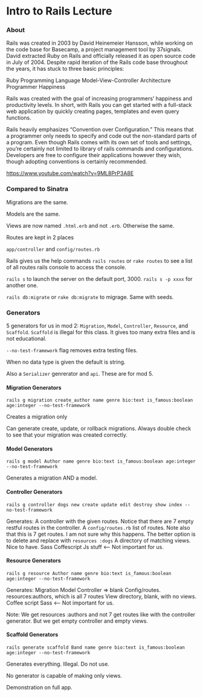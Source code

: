 # Intro to Rails Lecture

### About

Rails was created in 2003 by David Heinemeier Hansson, while working on the code base for Basecamp, a project management tool by 37signals. David extracted Ruby on Rails and officially released it as open source code in July of 2004. Despite rapid iteration of the Rails code base throughout the years, it has stuck to three basic principles:

Ruby Programming Language
Model-View-Controller Architecture
Programmer Happiness

Rails was created with the goal of increasing programmers’ happiness and productivity levels. In short, with Rails you can get started with a full-stack web application by quickly creating pages, templates and even query functions.

Rails heavily emphasizes “Convention over Configuration.” This means that a programmer only needs to specify and code out the non-standard parts of a program. Even though Rails comes with its own set of tools and settings, you’re certainly not limited to library of rails commands and configurations. Developers are free to configure their applications however they wish, though adopting conventions is certainly recommended.

https://www.youtube.com/watch?v=9ML8PrP3A8E

### Compared to Sinatra

Migrations are the same.

Models are the same.

Views are now named `.html.erb` and not `.erb`. Otherwise the same.

Routes are kept in 2 places

`app/controller` and `config/routes.rb`

Rails gives us the help commands
`rails routes` or `rake routes` to see a list of all routes rails console to access the console.

`rails s` to launch the server on the default port, 3000. `rails s -p xxxx` for another one.

`rails db:migrate` or `rake db:migrate` to migrage. Same with seeds.

### Generators

5 generators for us in mod 2: `Migration`, `Model`, `Controller`, `Resource`, and `Scaffold`. `Scaffold` is illegal for this class. It gives too many extra files and is not educational.

`--no-test-framework` flag removes extra testing files.

When no data type is given the default is string.

Also a `Serializer` genrerator and `api`. These are for mod 5.

#### Migration Generators

`rails g migration create_author name genre bio:text is_famous:boolean age:integer --no-test-framework`

Creates a migration only

Can generate create, update, or rollback migrations. Always double check to see that your migration was created correctly.

#### Model Generators

`rails g model Author name genre bio:text is_famous:boolean age:integer --no-test-framework`

Generates a migration AND a model.

#### Controller Generators

`rails g controller dogs new create update edit destroy show index --no-test-framework`

Generates:
A controller with the given routes. Notice that there are 7 empty restful routes in the controller.
A `config/routes.rb` list of routes. Note also that this is 7 get routes. I am not sure why this happens. The better option is to delete and replace with `resources :dogs`
A directory of matching views. Nice to have.
Sass Coffescript Js stuff <-- Not important for us.

#### Resource Generators

`rails g resource Author name genre bio:text is_famous:boolean age:integer --no-test-framework`

Generates:
Migration
Model
Controller => blank
Config/routes. resources:authors, which is all 7 routes
View directory, blank, with no views.
Coffee script Sass <-- Not important for us.

Note: We get resources :authors and not 7 get routes like with the controller generator. But we get empty controller and empty views.

#### Scaffold Generators

`rails generate scaffold Band name genre bio:text is_famous:boolean age:integer --no-test-framework`

Generates everything. Illegal. Do not use.

No generator is capable of making only views.

Demonstration on full app.
